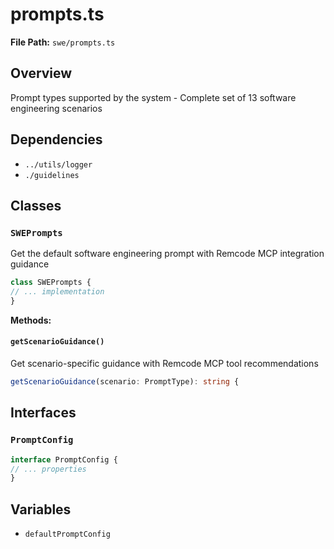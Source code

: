 # prompts.ts

**File Path:** `swe/prompts.ts`

## Overview

Prompt types supported by the system - Complete set of 13 software engineering scenarios

## Dependencies

- `../utils/logger`
- `./guidelines`

## Classes

### `SWEPrompts`

Get the default software engineering prompt with Remcode MCP integration guidance

```typescript
class SWEPrompts {
// ... implementation
}
```

**Methods:**

#### `getScenarioGuidance()`

Get scenario-specific guidance with Remcode MCP tool recommendations

```typescript
getScenarioGuidance(scenario: PromptType): string {
```

## Interfaces

### `PromptConfig`

```typescript
interface PromptConfig {
// ... properties
}
```

## Variables

- `defaultPromptConfig`

